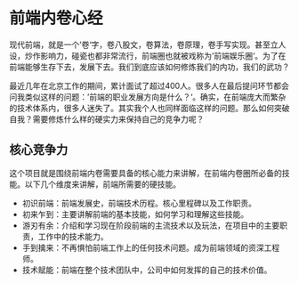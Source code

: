# 前端内卷心经
现代前端，就是一个’卷‘字，卷八股文，卷算法，卷原理，卷手写实现。甚至立人设，炒作影响力，碰瓷也都非常流行，前端圈也就被戏称为’前端娱乐圈‘。为了在前端能够生存下去，发展下去。我们到底应该如何修炼我们的内功，我们的武功？

最近几年在北京工作的期间，累计面试了超过400人。很多人在最后提问环节都会问我类似这样的问题：’前端的职业发展方向是什么？‘。确实，在前端庞大而繁杂的技术体系内，很多人迷失了。其实我个人也同样面临这样的问题。那么如何突破自我？需要修炼什么样的硬实力来保持自己的竞争力呢？

## 核心竞争力
这个项目就是围绕前端内卷需要具备的核心能力来讲解，在前端内卷圈所必备的技能。以下几个维度来讲解，前端所需要的硬技能。
- 初识前端：前端发展史，前端技术历程。核心里程碑以及工作职责。
- 初来乍到：主要讲解前端的基本技能，如何学习和理解这些技能。
- 游刃有余：介绍和学习现在阶段前端的主流技术以及玩法，在项目中的主要职责，工作中的技术能力。
- 手到擒来：不再惧怕前端工作上的任何技术问题。成为前端领域的资深工程师。
- 技术赋能：前端在整个技术团队中，公司中如何发挥的自己的技术价值。
